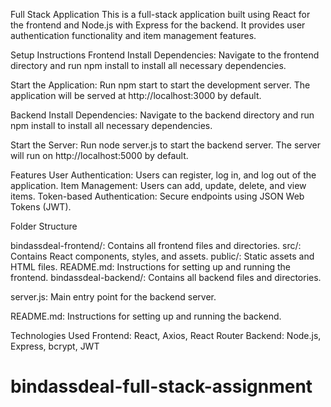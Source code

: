 Full Stack Application
This is a full-stack application built using React for the frontend and Node.js with Express for the backend. It provides user authentication functionality and item management features.

Setup Instructions
Frontend
Install Dependencies: Navigate to the frontend directory and run npm install to install all necessary dependencies.

Start the Application: Run npm start to start the development server. The application will be served at http://localhost:3000 by default.

Backend
Install Dependencies: Navigate to the backend directory and run npm install to install all necessary dependencies.

Start the Server: Run node server.js to start the backend server. The server will run on http://localhost:5000 by default.

Features
User Authentication: Users can register, log in, and log out of the application.
Item Management: Users can add, update, delete, and view items.
Token-based Authentication: Secure endpoints using JSON Web Tokens (JWT).


Folder Structure

bindassdeal-frontend/: Contains all frontend files and directories.
src/: Contains React components, styles, and assets.
public/: Static assets and HTML files.
README.md: Instructions for setting up and running the frontend.
bindassdeal-backend/: Contains all backend files and directories.

server.js: Main entry point for the backend server.

README.md: Instructions for setting up and running the backend.

Technologies Used
    Frontend: React, Axios, React Router
    Backend: Node.js, Express, bcrypt, JWT
# bindassdeal-full-stack-assignment
